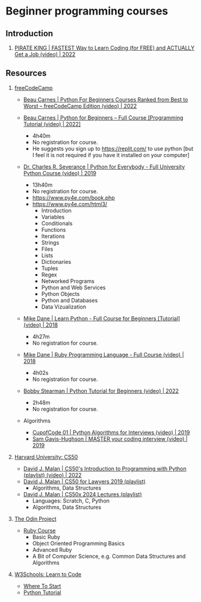 # Beginner programming courses

## Introduction

1. [PIRATE KING | FASTEST Way to Learn Coding (for FREE) and ACTUALLY Get a Job (video) | 2022](https://www.youtube.com/watch?v=aPQt7BGohgg)


## Resources

1. [freeCodeCamp](freeCodeCamp.org)
   - [Beau Carnes | Python For Beginners Courses Ranked from Best to Worst – freeCodeCamp Edition (video) | 2022](https://www.freecodecamp.org/news/freecodecamp-python-courses-ranked-from-best-to-worst/)

   - [Beau Carnes | Python for Beginners – Full Course [Programming Tutorial (video) | 2022]](https://www.youtube.com/watch?v=eWRfhZUzrAc)
     * 4h40m
     * No registration for course.
     * He suggests you sign up to https://replit.com/ to use python [but I feel it is not required if you have it installed on your computer]

   - [Dr. Charles R. Severance | Python for Everybody - Full University Python Course (video) | 2019](https://www.youtube.com/watch?v=8DvywoWv6fI)
     * 13h40m
     * No registration for course.
     * https://www.py4e.com/book.php
     * https://www.py4e.com/html3/
       + Introduction
       + Variables
       + Conditionals
       + Functions
       + Iterations
       + Strings
       + Files
       + Lists
       + Dictionaries
       + Tuples
       + Regex
       + Networked Programs
       + Python and Web Services
       + Python Objects
       + Python and Databases
       + Data Vizualization

   - [Mike Dane | Learn Python - Full Course for Beginners [Tutorial] (video) | 2018](https://www.youtube.com/watch?v=rfscVS0vtbw)
     * 4h27m
     * No registration for course.

   - [Mike Dane | Ruby Programming Language - Full Course (video) | 2018](https://www.youtube.com/watch?v=t_ispmWmdjY)
     * 4h02s
     * No registration for course.

   - [Bobby Stearman | Python Tutorial for Beginners (video) | 2022](https://www.youtube.com/watch?v=8124kv-632k)
     * 2h48m
     * No registration for course.

   - Algorithms
     * [CupofCode 01 | Python Algorithms for Interviews (video) | 2019](https://www.youtube.com/watch?v=p65AHm9MX80)
     * [Sam Gavis-Hughson | MASTER your coding interview (video) | 2019](https://www.youtube.com/watch?v=iAHQopLuZ4Q)


1. [Harvard University: CS50](https://www.youtube.com/cs50)
   - [David J. Malan | CS50's Introduction to Programming with Python (playlist) (video) | 2022](https://www.youtube.com/playlist?list=PLhQjrBD2T3817j24-GogXmWqO5Q5vYy0V)
   - [David J. Malan | CS50 for Lawyers 2019 (playlist)](https://www.youtube.com/playlist?list=PLhQjrBD2T380CIOjHCjIAugO3ryncp6IW)
     * Algorithms, Data Structures
   - [David J. Malan | CS50x 2024 Lectures (playlist)](https://www.youtube.com/playlist?list=PLhQjrBD2T381WAHyx1pq-sBfykqMBI7V4)
     * Languages: Scratch, C, Python
     * Algorithms, Data Structures


1. [The Odin Project](https://www.theodinproject.com/)
   - [Ruby Course](https://www.theodinproject.com/paths/full-stack-ruby-on-rails/courses/ruby)
     * Basic Ruby
     * Object Oriented Programming Basics
     * Advanced Ruby
     * A Bit of Computer Science, e.g. Common Data Structures and Algorithms


1. [W3Schools: Learn to Code](https://www.w3schools.com/)
   - [Where To Start](https://www.w3schools.com/where_to_start.asp)
   - [Python Tutorial](https://www.w3schools.com/python/)

